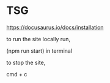 # TSG

https://docusaurus.io/docs/installation


to run the site locally run,

(npm run start) in terminal

to stop the site, 

cmd + c